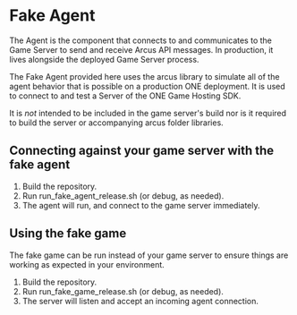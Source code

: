 # Fake Agent

The Agent is the component that connects to and communicates to the Game Server to send and receive Arcus API messages. In production, it lives alongside the deployed Game Server process.

The Fake Agent provided here uses the arcus library to simulate all of the agent behavior that is possible on a production ONE deployment. It is used to connect to and test a Server of the ONE Game Hosting SDK.

It is *not* intended to be included in the game server's build nor is it required to build the server or accompanying arcus folder libraries.

## Connecting against your game server with the fake agent

1. Build the repository.
2. Run run_fake_agent_release.sh (or debug, as needed).
3. The agent will run, and connect to the game server immediately.

## Using the fake game

The fake game can be run instead of your game server to ensure things are working as expected in your environment.

1. Build the repository.
2. Run run_fake_game_release.sh (or debug, as needed).
3. The server will listen and accept an incoming agent connection.
